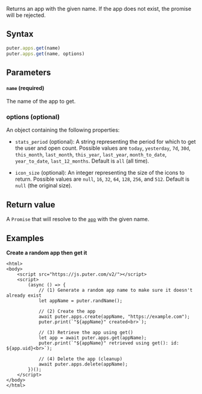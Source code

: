 Returns an app with the given name. If the app does not exist, the promise will be rejected.

## Syntax
```js
puter.apps.get(name)
puter.apps.get(name, options)
```

## Parameters
#### `name` (required)
The name of the app to get.

### options (optional)

An object containing the following properties:

- `stats_period` (optional): A string representing the period for which to get the user and open count. Possible values are `today`, `yesterday`, `7d`, `30d`, `this_month`, `last_month`, `this_year`, `last_year`, `month_to_date`, `year_to_date`, `last_12_months`. Default is `all` (all time).

- `icon_size` (optional): An integer representing the size of the icons to return. Possible values are `null`, `16`, `32`, `64`, `128`, `256`, and `512`. Default is `null` (the original size).

## Return value
A `Promise` that will resolve to the [`app`](/Objects/app/) with the given name.

## Examples

<strong class="example-title">Create a random app then get it</strong>

```html;app-get
<html>
<body>
    <script src="https://js.puter.com/v2/"></script>
    <script>
        (async () => {
            // (1) Generate a random app name to make sure it doesn't already exist
            let appName = puter.randName();

            // (2) Create the app
            await puter.apps.create(appName, "https://example.com");
            puter.print(`"${appName}" created<br>`);

            // (3) Retrieve the app using get()
            let app = await puter.apps.get(appName);
            puter.print(`"${appName}" retrieved using get(): id: ${app.uid}<br>`);

            // (4) Delete the app (cleanup)
            await puter.apps.delete(appName);
        })();
    </script>
</body>
</html>
```
